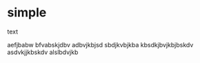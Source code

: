 # simple
text


aefjbabw
bfvabskjdbv
adbvjkbjsd
sbdjkvbjkba
kbsdkjbvjkbjbskdv
asdvkjjkbskdv
alslbdvjkb
